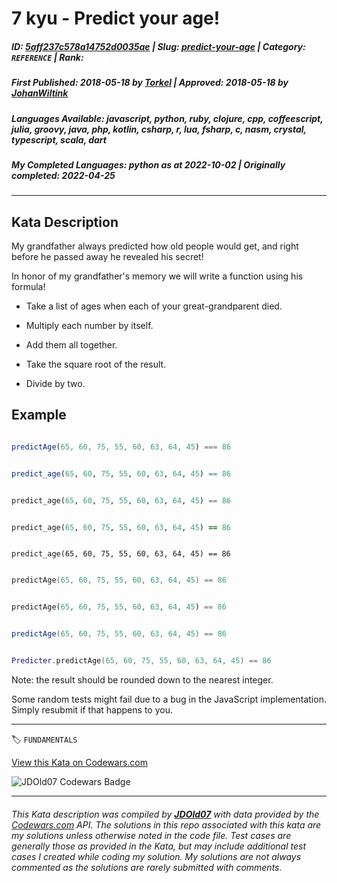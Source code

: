 # 7 kyu - Predict your age!

##### **ID**: [5aff237c578a14752d0035ae](https://www.codewars.com/kata/5aff237c578a14752d0035ae) | **Slug**: [predict-your-age](https://www.codewars.com/kata/5aff237c578a14752d0035ae) | **Category**: `REFERENCE` | **Rank**: <span style="color:white">7 kyu</span>

##### **First Published**: 2018-05-18 ***by*** [Torkel](https://www.codewars.com/users/Torkel) | **Approved**: 2018-05-18 ***by*** [JohanWiltink](https://www.codewars.com/users/JohanWiltink)

##### **Languages Available**: javascript, python, ruby, clojure, cpp, coffeescript, julia, groovy, java, php, kotlin, csharp, r, lua, fsharp, c, nasm, crystal, typescript, scala, dart

##### **My Completed Languages**: python ***as at*** 2022-10-02 | **Originally completed**: 2022-04-25

---

## Kata Description


My grandfather always predicted how old people would get, and right before he passed away he revealed his secret!



In honor of my grandfather's memory we will write a function using his formula!



* Take a list of ages when each of your great-grandparent died.  

* Multiply each number by itself.  

* Add them all together.  

* Take the square root of the result.  

* Divide by two.



## Example



```javascript

predictAge(65, 60, 75, 55, 60, 63, 64, 45) === 86

```

```R

predict_age(65, 60, 75, 55, 60, 63, 64, 45) == 86

```

```python

predict_age(65, 60, 75, 55, 60, 63, 64, 45) == 86

```

```ruby

predict_age(65, 60, 75, 55, 60, 63, 64, 45) == 86

```

```crystal

predict_age(65, 60, 75, 55, 60, 63, 64, 45) == 86

```

```c++

predictAge(65, 60, 75, 55, 60, 63, 64, 45) == 86

```

```php

predictAge(65, 60, 75, 55, 60, 63, 64, 45) == 86

```

```csharp

predictAge(65, 60, 75, 55, 60, 63, 64, 45) == 86

```

```lua

Predicter.predictAge(65, 60, 75, 55, 60, 63, 64, 45) == 86

```







Note: the result should be rounded down to the nearest integer.



Some random tests might fail due to a bug in the JavaScript implementation. Simply resubmit if that happens to you.

---


🏷 `FUNDAMENTALS`


[View this Kata on Codewars.com](https://www.codewars.com/kata/5aff237c578a14752d0035ae)

![](https://www.codewars.com/users/jdold07/badges/large "JDOld07 Codewars Badge")

---

###### *This Kata description was compiled by [**JDOld07**](https://tpstech.dev) with data provided by the [Codewars.com](https://www.codewars.com) API.  The solutions in this repo associated with this kata are my solutions unless otherwise noted in the code file.  Test cases are generally those as provided in the Kata, but may include additional test cases I created while coding my solution.  My solutions are not always commented as the solutions are rarely submitted with comments.*
